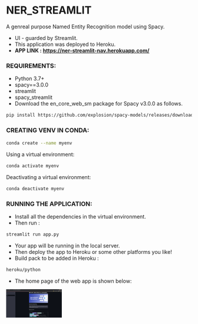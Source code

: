 # NER_STREAMLIT

A genreal purpose Named Entity Recognition model using Spacy.
- UI - guarded by Streamlit.
- This application was deployed to Heroku.
-  <strong><b> APP LINK : https://ner-streamlit-nav.herokuapp.com/</b></strong>

### REQUIREMENTS:

* Python 3.7+
* spacy==3.0.0
* streamlit
* spacy_streamlit
* Download the en_core_web_sm package for Spacy v3.0.0 as follows. 
```sh
pip install https://github.com/explosion/spacy-models/releases/download/en_core_web_sm-3.0.0/en_core_web_sm-3.0.0.tar.gz
```

### CREATING VENV IN CONDA:
```sh
conda create --name myenv
```
Using a virtual environment:
```sh
conda activate myenv
```
Deactivating a virtual environment:
```sh
conda deactivate myenv
```
### RUNNING THE APPLICATION:
- Install all the dependencies in the virtual environment.
- Then run :
```sh
streamlit run app.py
```
- Your app will be running in the local server.
- Then deploy the app to Heroku or some other platforms you like!
- Build pack to be added in Heroku :  
```sh
heroku/python
```
- The home page of the web app is shown below:
<div class="row">
    <img src="Home_page.png" title='HomePage' alt="index" style="width:30%">
</div>
